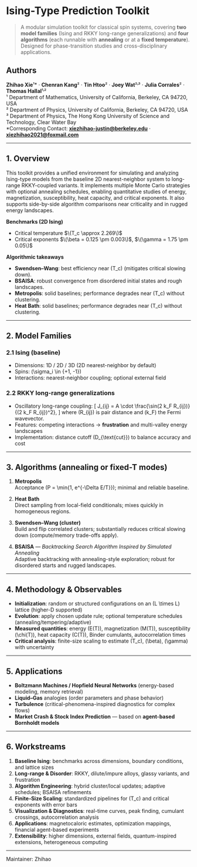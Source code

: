# Ising-Type Prediction Toolkit

> A modular simulation toolkit for classical spin systems, covering **two model families** (Ising and RKKY long-range generalizations) and **four algorithms** (each runnable with **annealing** or at a **fixed temperature**). Designed for phase-transition studies and cross-disciplinary applications.

## Authors

**Zhihao Xie**¹\* · **Chenran Kang**² · **Tin Htoo**² · **Joey Wat**²˒³ · **Julia Corrales**² · **Thomas Hallal**¹˒²  
¹ Department of Mathematics, University of California, Berkeley, CA 94720, USA  
² Department of Physics, University of California, Berkeley, CA 94720, USA  
³ Department of Physics, The Hong Kong University of Science and Technology, Clear Water Bay  
\*Corresponding Contact: **xiezhihao-justin@berkeley.edu** · **xiezhihao2021@foxmail.com**

---

## 1. Overview

This toolkit provides a unified environment for simulating and analyzing Ising-type models from the baseline 2D nearest-neighbor system to long-range RKKY-coupled variants. It implements multiple Monte Carlo strategies with optional annealing schedules, enabling quantitative studies of energy, magnetization, susceptibility, heat capacity, and critical exponents. It also supports side-by-side algorithm comparisons near criticality and in rugged energy landscapes.

**Benchmarks (2D Ising)**  
- Critical temperature $\(T_c \approx 2.269\)$ 
- Critical exponents $\(\beta = 0.125 \pm 0.003\)$, $\(\gamma = 1.75 \pm 0.05\)$



**Algorithmic takeaways**  
- **Swendsen–Wang**: best efficiency near \(T_c\) (mitigates critical slowing down).  
- **BSAISA**: robust convergence from disordered initial states and rough landscapes.  
- **Metropolis**: solid baselines; performance degrades near \(T_c\) without clustering.
- **Heat Bath**: solid baselines; performance degrades near \(T_c\) without clustering.

---

## 2. Model Families

### 2.1 Ising (baseline)
- Dimensions: 1D / 2D / 3D (2D nearest-neighbor by default)  
- Spins: \(\sigma_i \in \{+1, -1\}\)  
- Interactions: nearest-neighbor coupling; optional external field

### 2.2 RKKY long-range generalizations
- Oscillatory long-range coupling:
  \[
  J_{ij} = A \cdot \frac{\sin(2 k_F R_{ij})}{(2 k_F R_{ij})^2},
  \]
  where \(R_{ij}\) is pair distance and \(k_F\) the Fermi wavevector.  
- Features: competing interactions → **frustration** and multi-valley energy landscapes  
- Implementation: distance cutoff \(D_{\text{cut}}\) to balance accuracy and cost

---

## 3. Algorithms (annealing or fixed-T modes)

1. **Metropolis**  
   Acceptance \(P = \min\{1, e^{-\Delta E/T}\}\); minimal and reliable baseline.

2. **Heat Bath**  
   Direct sampling from local-field conditionals; mixes quickly in homogeneous regions.

3. **Swendsen–Wang (cluster)**  
   Build and flip correlated clusters; substantially reduces critical slowing down (compute/memory trade-offs apply).

4. **BSAISA** — *Backtracking Search Algorithm Inspired by Simulated Annealing*  
   Adaptive backtracking with annealing-style exploration; robust for disordered starts and rugged landscapes.

---

## 4. Methodology & Observables

- **Initialization**: random or structured configurations on an \(L \times L\) lattice (higher-D supported)  
- **Evolution**: apply chosen update rule; optional temperature schedules (annealing/tempering/adaptive)  
- **Measured quantities**: energy \(E(T)\), magnetization \(M(T)\), susceptibility \(\chi(T)\), heat capacity \(C(T)\), Binder cumulants, autocorrelation times  
- **Critical analysis**: finite-size scaling to estimate \(T_c\), \(\beta\), \(\gamma\) with uncertainty

---

## 5. Applications

- **Boltzmann Machines / Hopfield Neural Networks** (energy-based modeling, memory retrieval)  
- **Liquid–Gas** analogies (order parameters and phase behavior)  
- **Turbulence** (critical-phenomena-inspired diagnostics for complex flows)  
- **Market Crash & Stock Index Prediction** — based on **agent-based Bornholdt models**

---

## 6. Workstreams

1. **Baseline Ising**: benchmarks across dimensions, boundary conditions, and lattice sizes  
2. **Long-range & Disorder**: RKKY, dilute/impure alloys, glassy variants, and frustration  
3. **Algorithm Engineering**: hybrid cluster/local updates; adaptive schedules; BSAISA refinements  
4. **Finite-Size Scaling**: standardized pipelines for \(T_c\) and critical exponents with error bars  
5. **Visualization & Diagnostics**: real-time curves, peak finding, cumulant crossings, autocorrelation analysis  
6. **Applications**: magnetocaloric estimates, optimization mappings, financial agent-based experiments  
7. **Extensibility**: higher dimensions, external fields, quantum-inspired extensions, heterogeneous computing

---

Maintainer: Zhihao
